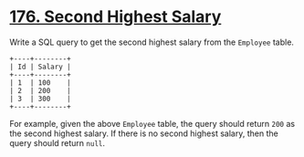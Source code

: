 # [176. Second Highest Salary](https://leetcode.com/problems/second-highest-salary)

Write a SQL query to get the second highest salary from the `Employee` table.

```output
+----+--------+
| Id | Salary |
+----+--------+
| 1  | 100    |
| 2  | 200    |
| 3  | 300    |
+----+--------+
```

For example, given the above `Employee` table, the query should return `200` as the second highest salary. If there is no second highest salary, then the query should return `null`.
